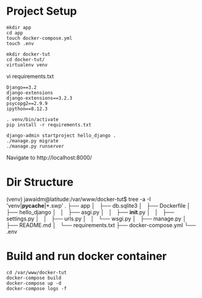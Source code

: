 # Project Setup

```
mkdir app
cd app
touch docker-compose.yml
touch .env

mkdir docker-tut
cd docker-tut/
virtualenv venv 
```

vi requirements.txt 
```
Django==3.2
django-extensions
django-extensions==3.2.3
psycopg2==2.9.9
ipython==8.12.3
```

```
. venv/bin/activate
pip install -r requirements.txt

django-admin startproject hello_django .
./manage.py migrate
./manage.py runserver
```

Navigate to http://localhost:8000/

# Dir Structure
(venv) jawaidm@latitude:/var/www/docker-tut$ tree -a -I 'venv|__pycache__|*.swp'
.
├── app
│   ├── db.sqlite3
│   ├── Dockerfile
│   ├── hello_django
│   │   ├── asgi.py
│   │   ├── __init__.py
│   │   ├── settings.py
│   │   ├── urls.py
│   │   └── wsgi.py
│   ├── manage.py
│   ├── README.md
│   └── requirements.txt
├── docker-compose.yml
└── .env

# Build and run docker container
```
cd /var/www/docker-tut
docker-compose build                                                                                                                                                                                        
docker-compose up -d                                                                                                                                                                                        
docker-compose logs -f
```
